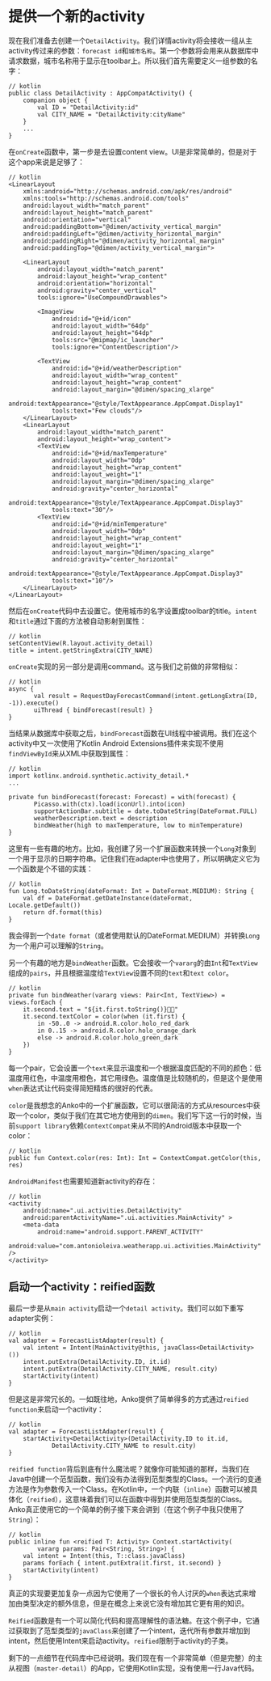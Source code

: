# 提供一个新的activity

现在我们准备去创建一个`DetailActivity`。我们详情activity将会接收一组从主activity传过来的参数：`forecast id`和`城市名称`。第一个参数将会用来从数据库中请求数据，城市名称用于显示在toolbar上。所以我们首先需要定义一组参数的名字：

```
// kotlin
public class DetailActivity : AppCompatActivity() {
	companion object {
	    val ID = "DetailActivity:id"
	    val CITY_NAME = "DetailActivity:cityName"
    }
    ...
}
```

在`onCreate`函数中，第一步是去设置content view。UI是非常简单的，但是对于这个app来说是足够了：

```
// kotlin
<LinearLayout
	xmlns:android="http://schemas.android.com/apk/res/android"
	xmlns:tools="http://schemas.android.com/tools"
	android:layout_width="match_parent"
	android:layout_height="match_parent"
	android:orientation="vertical"
	android:paddingBottom="@dimen/activity_vertical_margin"
	android:paddingLeft="@dimen/activity_horizontal_margin"
	android:paddingRight="@dimen/activity_horizontal_margin"
	android:paddingTop="@dimen/activity_vertical_margin">
	
	<LinearLayout
		android:layout_width="match_parent"
		android:layout_height="wrap_content"
		android:orientation="horizontal"
		android:gravity="center_vertical"
		tools:ignore="UseCompoundDrawables">
	
		<ImageView
			android:id="@+id/icon"
			android:layout_width="64dp"
			android:layout_height="64dp"
			tools:src="@mipmap/ic_launcher"
			tools:ignore="ContentDescription"/>
		
		<TextView
			android:id="@+id/weatherDescription"
			android:layout_width="wrap_content"
			android:layout_height="wrap_content"
			android:layout_margin="@dimen/spacing_xlarge"
			android:textAppearance="@style/TextAppearance.AppCompat.Display1"
		    tools:text="Few clouds"/>
    </LinearLayout>
    <LinearLayout
        android:layout_width="match_parent"
        android:layout_height="wrap_content">
        <TextView
            android:id="@+id/maxTemperature"
            android:layout_width="0dp"
            android:layout_height="wrap_content"
            android:layout_weight="1"
            android:layout_margin="@dimen/spacing_xlarge"
            android:gravity="center_horizontal"
            android:textAppearance="@style/TextAppearance.AppCompat.Display3"
            tools:text="30"/>
        <TextView
            android:id="@+id/minTemperature"
            android:layout_width="0dp"
            android:layout_height="wrap_content"
            android:layout_weight="1"
            android:layout_margin="@dimen/spacing_xlarge"
            android:gravity="center_horizontal"
            android:textAppearance="@style/TextAppearance.AppCompat.Display3"
            tools:text="10"/>
    </LinearLayout>
</LinearLayout>
```

然后在`onCreate`代码中去设置它。使用城市的名字设置成toolbar的title。`intent`和`title`通过下面的方法被自动影射到属性：

```
// kotlin
setContentView(R.layout.activity_detail)
title = intent.getStringExtra(CITY_NAME)
```

`onCreate`实现的另一部分是调用command。这与我们之前做的非常相似：

```
// kotlin
async {
       val result = RequestDayForecastCommand(intent.getLongExtra(ID, -1)).execute()
       uiThread { bindForecast(result) }
}
```

当结果从数据库中获取之后，`bindForecast`函数在UI线程中被调用。我们在这个activity中又一次使用了Kotlin Android Extensions插件来实现不使用`findViewById`来从XML中获取到属性：

```
// kotlin
import kotlinx.android.synthetic.activity_detail.*
...

private fun bindForecast(forecast: Forecast) = with(forecast) {
       Picasso.with(ctx).load(iconUrl).into(icon)
       supportActionBar.subtitle = date.toDateString(DateFormat.FULL)
       weatherDescription.text = description
       bindWeather(high to maxTemperature, low to minTemperature)
}
```

这里有一些有趣的地方。比如，我创建了另一个扩展函数来转换一个`Long`对象到一个用于显示的日期字符串。记住我们在adapter中也使用了，所以明确定义它为一个函数是个不错的实践：

```
// kotlin
fun Long.toDateString(dateFormat: Int = DateFormat.MEDIUM): String {
    val df = DateFormat.getDateInstance(dateFormat, Locale.getDefault())
    return df.format(this)
}
```

我会得到一个`date format`（或者使用默认的DateFormat.MEDIUM）并转换`Long`为一个用户可以理解的`String`。

另一个有趣的地方是`bindWeather`函数。它会接收一个`vararg`的由`Int`和`TextView`组成的`pairs`，并且根据温度给`TextView`设置不同的`text`和`text color`。

```
// kotlin
private fun bindWeather(vararg views: Pair<Int, TextView>) = views.forEach {
    it.second.text = "${it.first.toString()}￿￿"
    it.second.textColor = color(when (it.first) {
        in -50..0 -> android.R.color.holo_red_dark
        in 0..15 -> android.R.color.holo_orange_dark
        else -> android.R.color.holo_green_dark
	})
}
```

每一个pair，它会设置一个`text`来显示温度和一个根据温度匹配的不同的颜色：低温度用红色，中温度用橙色，其它用绿色。温度值是比较随机的，但是这个是使用`when`表达式让代码变得简短精炼的很好的代表。

`color`是我想念的Anko中的一个扩展函数，它可以很简洁的方式从resources中获取一个color，类似于我们在其它地方使用到的`dimen`。我们写下这一行的时候，当前`support library`依赖`ContextCompat`来从不同的Android版本中获取一个color：

```
// kotlin
public fun Context.color(res: Int): Int = ContextCompat.getColor(this, res)
```

`AndroidManifest`也需要知道新activity的存在：

```
// kotlin
<activity
    android:name=".ui.activities.DetailActivity"
    android:parentActivityName=".ui.activities.MainActivity" >
    <meta-data
        android:name="android.support.PARENT_ACTIVITY"
        android:value="com.antonioleiva.weatherapp.ui.activities.MainActivity" />
</activity>
```

## 启动一个activity：reified函数

最后一步是从`main activity`启动一个`detail activity`。我们可以如下重写adapter实例：

```
// kotlin
val adapter = ForecastListAdapter(result) {
    val intent = Intent(MainActivity@this, javaClass<DetailActivity>())
    intent.putExtra(DetailActivity.ID, it.id)
    intent.putExtra(DetailActivity.CITY_NAME, result.city)
    startActivity(intent)
}
```

但是这是非常冗长的。一如既往地，Anko提供了简单得多的方式通过`reified function`来启动一个activity：

```
// kotlin
val adapter = ForecastListAdapter(result) {
    startActivity<DetailActivity>(DetailActivity.ID to it.id,
            DetailActivity.CITY_NAME to result.city)
}
```

`reified function`背后到底有什么魔法呢？就像你可能知道的那样，当我们在Java中创建一个范型函数，我们没有办法得到范型类型的Class。一个流行的变通方法是作为参数传入一个Class。在Kotlin中，一个内联（`inline`）函数可以被具体化（`reified`），这意味着我们可以在函数中得到并使用范型类型的Class。Anko真正使用它的一个简单的例子接下来会讲到（在这个例子中我只使用了`String`）：

```
// kotlin
public inline fun <reified T: Activity> Context.startActivity(
        vararg params: Pair<String, String>) {
    val intent = Intent(this, T::class.javaClass)
    params forEach { intent.putExtra(it.first, it.second) }
    startActivity(intent)
}
```

真正的实现要更加复杂一点因为它使用了一个很长的令人讨厌的`when`表达式来增加由类型决定的额外信息，但是在概念上来说它没有增加其它更有用的知识。

`Reified`函数是有一个可以简化代码和提高理解性的语法糖。在这个例子中，它通过获取到了范型类型的`javaClass`来创建了一个intent，迭代所有参数并增加到intent，然后使用Intent来启动activity。`reified`限制于activity的子类。

剩下的一点细节在代码库中已经说明。我们现在有一个非常简单（但是完整）的主从视图（`master-detail`）的App，它使用Kotlin实现，没有使用一行Java代码。